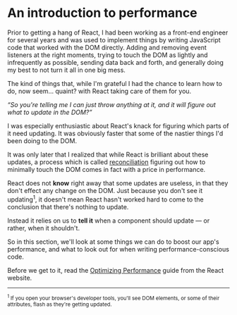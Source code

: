 # An introduction to performance

Prior to getting a hang of React, I had been working as a front-end engineer for several years and was used to implement things by writing JavaScript code that worked with the DOM directly. Adding and removing event listeners at the right moments, trying to touch the DOM as lightly and infrequently as possible, sending data back and forth, and generally doing my best to not turn it all in one big mess.

The kind of things that, while I'm grateful I had the chance to learn how to do, now seem... quaint? with React taking care of them for you.

_“So you're telling me I can just throw anything at it, and it will figure out what to update in the DOM?”_

I was especially enthusiastic about React's knack for figuring which parts of it need updating. It was obviously faster that some of the nastier things I'd been doing to the DOM. 

It was only later that I realized that while React is brilliant about these updates, a process which is called [reconciliation](https://reactjs.org/docs/reconciliation.html) figuring out how to minimally touch the DOM comes in fact with a price in performance. 

React does not __know__ right away that some updates are useless, in that they don't effect any change on the DOM. Just because you don't see it updating<sup>1</sup>, it doesn't mean React hasn't worked hard to come to the conclusion that there's nothing to update.

Instead it relies on us to __tell it__ when a component should update — or rather, when it shouldn't. 

So in this section, we'll look at some things we can do to boost our app's performance, and what to look out for when writing performance-conscious code.

Before we get to it, read the [Optimizing Performance](https://reactjs.org/docs/optimizing-performance.html) guide from the React website.

---

<small><sup>1</sup> If you open your browser's developer tools, you'll see DOM elements, or some of their attributes, flash as they're getting updated.</small>